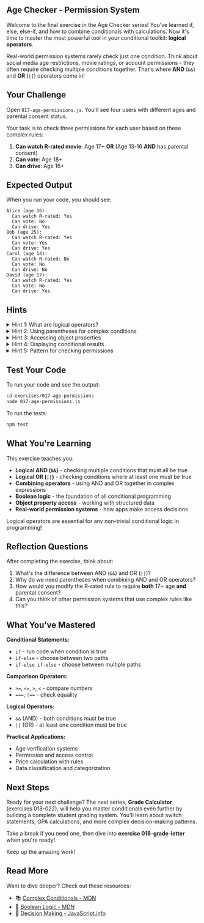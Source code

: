 ## Age Checker - Permission System

Welcome to the final exercise in the Age Checker series! You've learned if, else, else-if, and how to combine conditionals with calculations. Now it's time to master the most powerful tool in your conditional toolkit: **logical operators**.

Real-world permission systems rarely check just one condition. Think about social media age restrictions, movie ratings, or account permissions - they often require checking multiple conditions together. That's where **AND** (`&&`) and **OR** (`||`) operators come in!

## Your Challenge

Open `017-age-permissions.js`. You'll see four users with different ages and parental consent status.

Your task is to check three permissions for each user based on these complex rules:

1. **Can watch R-rated movie**: Age 17+ **OR** (Age 13-16 **AND** has parental consent)
2. **Can vote**: Age 18+
3. **Can drive**: Age 16+

## Expected Output

When you run your code, you should see:
```
Alice (age 16):
  Can watch R-rated: Yes
  Can vote: No
  Can drive: Yes
Bob (age 25):
  Can watch R-rated: Yes
  Can vote: Yes
  Can drive: Yes
Carol (age 14):
  Can watch R-rated: No
  Can vote: No
  Can drive: No
David (age 17):
  Can watch R-rated: Yes
  Can vote: No
  Can drive: Yes
```

## Hints

<details>
<summary>Hint 1: What are logical operators?</summary>

Logical operators let you combine multiple conditions into more complex decision-making logic.

**AND logic** - Both conditions must be true for the overall result to be true. Think of it like needing two keys to open a safe: you need BOTH, not just one.

**OR logic** - At least one condition must be true for the overall result to be true. Think of it like having multiple ways to unlock a door: if ANY method works, you get in.

These operators are fundamental to expressing complex real-world rules in code.
</details>

<details>
<summary>Hint 2: Using parentheses for complex conditions</summary>

When combining AND and OR logic, use parentheses to make the grouping clear and ensure the correct evaluation order.

For the R-rated rule, think about it in plain language: "Someone can watch if they're 17 or older, OR if they're a teen (13-16) AND have parental consent."

The parentheses group related conditions together, making the logic clear: one main option OR (a group of conditions that must all be true together).
</details>

<details>
<summary>Hint 3: Accessing object properties</summary>

User information is stored in objects. Access properties using dot notation to get the values you need for your permission checks.

For example, to get a user's age or consent status, you use the object name followed by a dot and the property name.
</details>

<details>
<summary>Hint 4: Displaying conditional results</summary>

You need to display "Yes" or "No" based on whether a condition is true or false. JavaScript has a compact way to express this: a ternary operator that checks a condition and returns one value if true, another if false.

This is useful for converting boolean results into readable text.
</details>

<details>
<summary>Hint 5: Pattern for checking permissions</summary>

For each user:
1. Calculate each permission by evaluating the rules (store results in variables)
2. Display the user's name and age
3. Display each permission result as Yes or No

The R-rated permission requires combining multiple conditions with both OR and AND logic. The other two permissions are simpler comparisons.

Apply this pattern to all four users to see how different ages and consent statuses affect permissions.
</details>

## Test Your Code

To run your code and see the output:
```bash
cd exercises/017-age-permissions
node 017-age-permissions.js
```

To run the tests:
```bash
npm test
```

## What You're Learning

This exercise teaches you:
- **Logical AND (`&&`)** - checking multiple conditions that must all be true
- **Logical OR (`||`)** - checking conditions where at least one must be true
- **Combining operators** - using AND and OR together in complex expressions
- **Boolean logic** - the foundation of all conditional programming
- **Object property access** - working with structured data
- **Real-world permission systems** - how apps make access decisions

Logical operators are essential for any non-trivial conditional logic in programming!

## Reflection Questions

After completing the exercise, think about:
1. What's the difference between AND (`&&`) and OR (`||`)?
2. Why do we need parentheses when combining AND and OR operators?
3. How would you modify the R-rated rule to require **both** 17+ age **and** parental consent?
4. Can you think of other permission systems that use complex rules like this?

## What You've Mastered

**Conditional Statements:**
- `if` - run code when condition is true
- `if-else` - choose between two paths
- `if-else if-else` - choose between multiple paths

**Comparison Operators:**
- `>=`, `<=`, `>`, `<` - compare numbers
- `===`, `!==` - check equality

**Logical Operators:**
- `&&` (AND) - both conditions must be true
- `||` (OR) - at least one condition must be true

**Practical Applications:**
- Age verification systems
- Permission and access control
- Price calculation with rules
- Data classification and categorization

## Next Steps

Ready for your next challenge? The next series, **Grade Calculator** (exercises 018-022), will help you master conditionals even further by building a complete student grading system. You'll learn about switch statements, GPA calculations, and more complex decision-making patterns.

Take a break if you need one, then dive into **exercise 018-grade-letter** when you're ready!

Keep up the amazing work!

## Read More

Want to dive deeper? Check out these resources:

- 📚 [Complex Conditionals - MDN](https://developer.mozilla.org/en-US/docs/Web/JavaScript/Guide/Control_flow_and_error_handling#conditional_statements)
- 📖 [Boolean Logic - MDN](https://developer.mozilla.org/en-US/docs/Web/JavaScript/Reference/Global_Objects/Boolean)
- 🎯 [Decision Making - JavaScript.info](https://javascript.info/ifelse)

